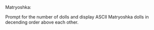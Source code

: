Matryoshka: 

Prompt for the number of dolls and display ASCII Matryoshka dolls in decending order above each other.
